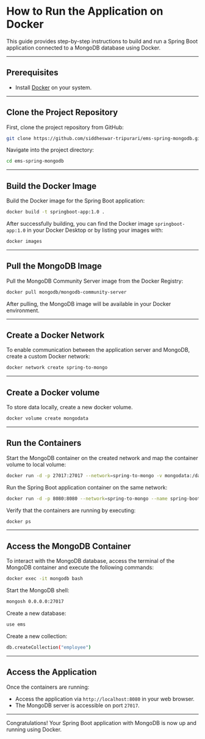# How to Run the Application on Docker

This guide provides step-by-step instructions to build and run a Spring Boot application connected to a MongoDB database using Docker.

---

## Prerequisites

- Install [Docker](https://www.docker.com/products/docker-desktop) on your system.

---

## Clone the Project Repository

First, clone the project repository from GitHub:

```bash
git clone https://github.com/siddheswar-tripurari/ems-spring-mongodb.git
```

Navigate into the project directory:

```bash
cd ems-spring-mongodb
```

---

## Build the Docker Image

Build the Docker image for the Spring Boot application:

```bash
docker build -t springboot-app:1.0 .
```

After successfully building, you can find the Docker image `springboot-app:1.0` in your Docker Desktop or by listing your images with:

```bash
docker images
```

---

## Pull the MongoDB Image

Pull the MongoDB Community Server image from the Docker Registry:

```bash
docker pull mongodb/mongodb-community-server
```

After pulling, the MongoDB image will be available in your Docker environment.

---

## Create a Docker Network

To enable communication between the application server and MongoDB, create a custom Docker network:

```bash
docker network create spring-to-mongo
```

---

## Create a Docker volume

To store data locally, create a new docker volume.

```bash
docker volume create mongodata
```

---

## Run the Containers

Start the MongoDB container on the created network and map the container volume to local volume:

```bash
docker run -d -p 27017:27017 --network=spring-to-mongo -v mongodata:/data/db --name mongodb mongodb/mongodb-community-server:latest
```

Run the Spring Boot application container on the same network:

```bash
docker run -d -p 8080:8080 --network=spring-to-mongo --name spring-boot-ems springboot-app:1.0
```

Verify that the containers are running by executing:

```bash
docker ps
```

---

## Access the MongoDB Container

To interact with the MongoDB database, access the terminal of the MongoDB container and execute the following commands:

```bash
docker exec -it mongodb bash
```

Start the MongoDB shell:

```bash
mongosh 0.0.0.0:27017
```

Create a new database:

```bash
use ems
```

Create a new collection:

```bash
db.createCollection("employee")
```

---

## Access the Application

Once the containers are running:

- Access the application via `http://localhost:8080` in your web browser.
- The MongoDB server is accessible on port `27017`.

---

Congratulations! Your Spring Boot application with MongoDB is now up and running using Docker.

